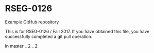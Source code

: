 # RSEG-0126
Example GitHub repository

This is for RSEG-0126 / Fall 2017. If you have obtained
this file, you have successfully completed a git pull
operation.

in master _ 2 _ 2